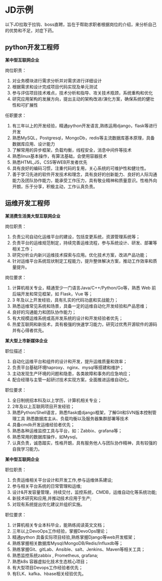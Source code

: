 # JD示例

以下JD拉取于拉钩、boss直聘，旨在于帮助求职者根据岗位的介绍，来分析自己的优势和不足，对症下药。

## python开发工程师

**某中型互联网企业**

岗位职责：

1. 对业务模块进行需求分析并对需求进行详细设计
2. 根据需求和设计完成项目代码实现及单元测试
3. 参与评估项目技术难点，技术分析和指导、攻关技术瓶颈，系统重构和优化
4. 研究应用架构的发展方向，提出主动的架构改进/演化方案，确保系统的健壮性和可扩展性

任职要求：

1. 有三年以上的开发经验，精通python开发语言,熟练运用django，flask等进行开发
2. 熟悉MySQL，Postgresql，MongoDb，redis等主流数据库基本原理，具备数据库应用、设计能力
3. 了解常用的异步框架，负载均衡，线程安全，消息中间件等技术
4. 熟悉linux基本操作，有算法基础，会使用容器技术
5. 熟悉HTML,JS，CSS等WEB开发者优先
6. 具有良好的编码习惯，注重代码的复用，关心系统的可维护性和健壮性。
7. 善于学习先进的软件开发技术和理念，具有良好的创新能力、良好的人际沟通能力及团队协作能力，能承受工作压力，具有敬业精神和质量意识。性格外向开朗，乐于分享，积极主动，工作认真负责。

## 运维开发工程师

**某消费生活类大型互联网企业**

岗位职责： 

1. 负责公司自动化运维平台的建设，包括变更系统，资源管理系统等；
2. 负责平台的运维规范制定，持续完善运维流程，参与系统设计、研发、部署等相关工作；
3. 研究分析业内新兴运维技术探索与应用。优化技术方案，改进产品功能；
4. 针对运维平台系统现状制定工程能力，提升整体解决方案，推动工作效率和质量提升。

岗位要求： 

1. 计算机相关专业，精通至少一门语言Java/C++/Python/Go等，熟悉 Web 前后端开发和常见框架，如 Flask，Vue 等；
2. 3 年及以上开发经验，具有扎实的代码功底和实战能力；
3. 熟悉运维常见系统和场景，具备一定的运维自动化开发经验和产品思维；
4. 良好的沟通能力和团队协作能力；
5. 有大规模运维系统或高并发系统的设计和开发经验者优先；
6. 热爱互联网和新技术，具有极强的快速学习能力，研究过优秀开源软件的源码并有心得者优先。

**某大型上市新媒体企业**

职位描述：

1. 自动化运维平台和组件的设计和开发，提升运维质量和效率；
2. 负责平台基础环境haproxy、nginx、mysql等搭建和维护；
3. 主动发现生产环境的问题和隐患，各类故障和事务的应急响应；
4. 配合经理与主管一起研讨技术实现方案，全面推进运维自动化。

职位要求：

1. 全日制统招本科及以上学历，计算机相关专业；
2. 2年及以上互联网项目开发经验；
3. 熟悉Python/Shell语言，熟悉flask或django框架，了解Git和SVN版本控制管理工具 熟悉数据库主从、负载均衡以及服务器集群部署等技术
4. 具备cmdb开发运维经验者优先；
5. 熟悉各种运维监控工具与平台，如：Zabbix、grafana等；
6. 熟悉常用的数据库操作，如Mysql。
7. 认真负责，诚恳踏实，性格开朗，具有服务他人与团队协作精神，具有较强的自我学习能力。

**某中型互联网企业**

职位职责：

1. 负责运维相关平台设计和开发工作,参与运维体系建设;
2. 参与相关平台系统的日常管理和运维;
3. 设计&开发容量管理，持续交付，监控系统，CMDB，运维自动化等系统功能;
4. 新技术研究和应用,并推动技术应用于生产;
5. 对现有系统提出优化建议并组织实施。

职位要求：

1. 计算机相关专业本科毕业，能熟练阅读英文文档；
2. 三年以上DevoOps工作经验，掌握DevoOps理论；
3. 精通python 具备实际项目经验,熟练掌握Django等web开发框架；
4. 熟练掌握相关数据库Mysql/MongoDB/Redis/Influxdb等；
5. 熟练掌握Git、gitLab、Ansible、salt、Jenkins、Maven等相关工具；
6. 熟悉监控系统zabbix , Prometheus, grafana;
7. 熟悉k8s 容器虚拟化技术生态核心项目；
8. 有大型项目Devops工作经验者优先；
9. 有ELK、kafka、hbase相关经验优先。
